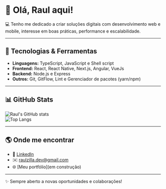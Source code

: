 # 👋 Olá, Raul aqui!

💻 Tenho me dedicado a criar soluções digitais com desenvolvimento web e mobile, interesse em boas práticas, performance e escalabilidade.  

---

## 🔧 Tecnologias & Ferramentas
- **Linguagens:** TypeScript, JavaScript e Shell script
- **Frontend:** React, React Native, Next.js, Angular, VueJs
- **Backend:** Node.js e Express
- **Outros:** Git, GitFlow, Lint e Gerenciador de pacotes (yarn/npm)

---

## 📊 GitHub Stats
![Raul's GitHub stats](https://github-readme-stats.vercel.app/api?username=raulzilla&show_icons=true&theme=radical)  
![Top Langs](https://github-readme-stats.vercel.app/api/top-langs/?username=raulzilla&layout=compact&theme=radical)

---

## 🌎 Onde me encontrar
- 💼 [LinkedIn](https://www.linkedin.com/in/raul-pinto-b57271206/)  
- ✉️ raulzilla.dev@gmail.com  
- 🌐 [Meu portfólio](em construção)

---

✨ Sempre aberto a novas oportunidades e colaborações!
